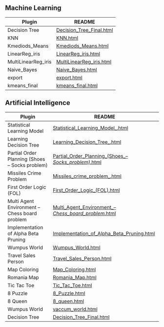 ## Machine Learning

| Plugin            | README                                                               |
|-------------------|----------------------------------------------------------------------|
| Decision Tree    | [Decision_Tree_Final.html](ml/Decision_Tree_Final.html)       |
| KNN               | [KNN.html](ml/KNN.html)                                       |
| Kmediods_Means    | [Kmediods_Means.html](ml/Kmediods_Means.html)                 |
| LinearReg_iris    | [LinearReg_iris.html](ml/LinearReg_iris.html)                   |
| MultiLinearReg_iris | [MultiLinearReg_iris.html](ml/MultiLinearReg_iris.html)        |
| Naive_Bayes       | [Naive_Bayes.html](ml/Naive_Bayes.html)                       |
| export            | [export.html](ml/export.html)                                 |
| kmeans_final      | [kmeans_final.html](ml/kmeans_final.html)                      |

## Artificial Intelligence

| Plugin                                             | README                                                                          |
|----------------------------------------------------|---------------------------------------------------------------------------------|
| Statistical Learning Model                         | [Statistical_Learning_Model_.html](ai/Statistical_Learning_Model_.html)   |
| Learning Decision Tree                             | [Learning_Decision_Tree_.html](ai/Learning_Decision_Tree_.html)           |
| Partial Order Planning (Shoes – Socks problem)     | [Partial_Order_Planning_(Shoes_–_Socks_problem)_.html](ai/Partial_Order_Planning_(Shoes_–_Socks_problem)_.html) |
| Missiles Crime Problem                             | [Missiles_crime_problem_.html](ai/Missiles_crime_problem_.html)           |
| First Order Logic (FOL)| [First_Order_Logic_(FOL).html](ai/First_Order_Logic_(FOL)_.html)         |
| Multi Agent Environment – Chess board problem      | [Multi_Agent_Environment_–_Chess_board_problem_.html](ai/Multi_Agent_Environment_–_Chess_board_problem_.html) |
| Implementation of Alpha Beta Pruning               | [Implementation_of_Alpha_Beta_Pruning.html](ai/Implementation_of_Alpha_Beta_Pruning.html) |
| Wumpus World                                       | [Wumpus_World.html](ai/Wumpus_World.html)                                 |
| Travel Sales Person                                | [Travel_Sales_Person.html](ai/Travel_Sales_Person.html)                   |
| Map Coloring                                      | [Map_Coloring.html](ai/Map_Coloring.html)                                 |
| Romania Map                                       | [Romania_Map.html](ai/Romania_Map.html)                                   |
| Tic Tac Toe                                       | [Tic_Tac_Toe.html](ai/Tic_Tac_Toe.html)                                   |
| 8 Puzzle                                          | [8_Puzzle.html](ai/8_Puzzle.html)                                         |
| 8 Queen                                           | [8_queen.html](ai/8_queen.html)                                           |
| Wumpus World                                      | [vaccum_world.html](ai/vaccum_world.html)                                 |
| Decision Tree    | <a href="ml/Decision_Tree_Final.html" target="_blank">Decision_Tree_Final.html</a>       |
